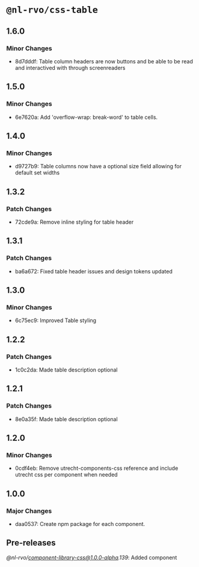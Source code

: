 # `@nl-rvo/css-table`

## 1.6.0

### Minor Changes

- 8d7dddf: Table column headers are now buttons and be able to be read and interactived with through screenreaders

## 1.5.0

### Minor Changes

- 6e7620a: Add 'overflow-wrap: break-word' to table cells.

## 1.4.0

### Minor Changes

- d9727b9: Table columns now have a optional size field allowing for default set widths

## 1.3.2

### Patch Changes

- 72cde9a: Remove inline styling for table header

## 1.3.1

### Patch Changes

- ba6a672: Fixed table header issues and design tokens updated

## 1.3.0

### Minor Changes

- 6c75ec9: Improved Table styling

## 1.2.2

### Patch Changes

- 1c0c2da: Made table description optional

## 1.2.1

### Patch Changes

- 8e0a35f: Made table description optional

## 1.2.0

### Minor Changes

- 0cdf4eb: Remove utrecht-components-css reference and include utrecht css per component when needed

## 1.0.0

### Major Changes

- daa0537: Create npm package for each component.

## Pre-releases

_@nl-rvo/component-library-css@1.0.0-alpha.139_:
Added component
